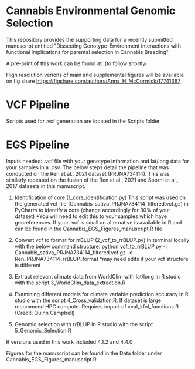 # Cannabis Environmental Genomic Selection

This repository provides the supporting data for a recently submitted manuscript entitled "Dissecting Genotype-Environment interactions with functional implications for parental selection in Cannabis Breeding"

A pre-print of this work can be found at: (to follow shortly)

High resolution verions of main and supplemental figures will be available on fig share https://figshare.com/authors/Anna_H_McCormick/17741367

# VCF Pipeline
Scripts used for .vcf generation are located in the Scripts folder 

# EGS Pipeline 

Inputs needed: .vcf file with your genotype information and lat/long data for your samples in a .csv.
The below steps detail the pipeline that was conducted on the Ren et al., 2021 dataset (PRJNA734114). This was similarly repeated on the fusion of the Ren et al., 2021 and Soorni et al., 2017 datasets in this manuscript.  

1. Identification of core (1_core_identification.py)
   This script was used on the generated vcf file (Cannabis_sativa_PRJNA734114_filtered.vcf.gz) in PyCharm to identify a core (change accordingly for 30% of your dataset)
   *You will need to edit this to your samples which have georeferences. If your .vcf is small an alternative is available in R and can be found in the Cannabis_EGS_Figures_manuscript.R file
   
2. Convert vcf to format for rrBLUP (2_vcf_to_rrBLUP.py)
   In terminal locally with the below command structure:
   python vcf_to_rrBLUP.py -i Cannabis_sativa_PRJNA734114_filtered.vcf.gz -o Ren_PRJNA734114_rrBLUP_format
   *may need edits if your vcf structure is different
   
3. Extract relevant climate data from WorldClim with lat/long
   In R studio with the script 3_WorldClim_data_extraction.R

4. Examining different models for climate variable prediction accuracy
   In R studio with the script 4_Cross_validation.R. If dataset is large recommend HPC compute. Requires import of xval_kfol_functions.R (Credit: Quinn Campbell)
   
5. Genomic selection with rrBLUP
   In R studio with the script 5_Genomic_Selection.R

R versions used in this work included 4.1.2 and 4.4.0
   
 

   Figures for the manuscript can be found in the Data folder under Cannabis_EGS_Figures_manuscript.R 


